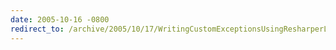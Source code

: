 ```yaml
---
date: 2005-10-16 -0800
redirect_to: /archive/2005/10/17/WritingCustomExceptionsUsingResharperLiveTemplates.aspx/
---
```

